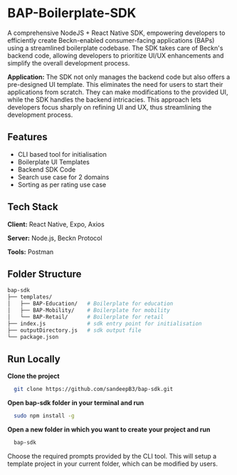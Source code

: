 # BAP-Boilerplate-SDK
A comprehensive NodeJS + React Native SDK, empowering developers to efficiently create Beckn-enabled consumer-facing applications (BAPs) using a streamlined boilerplate codebase. The SDK takes care of Beckn's backend code, allowing developers to prioritize UI/UX enhancements and simplify the overall development process.

**Application:** The SDK not only manages the backend code but also offers a pre-designed UI template. This eliminates the need for users to start their applications from scratch. They can make modifications to the provided UI, while the SDK handles the backend intricacies. This approach lets developers focus sharply on refining UI and UX, thus streamlining the development process.

## Features
- CLI based tool for initialisation 
- Boilerplate UI Templates
- Backend SDK Code
- Search use case for 2 domains
- Sorting as per rating use case

## Tech Stack
**Client:** React Native, Expo, Axios

**Server:** Node.js, Beckn Protocol

**Tools:** Postman

## Folder Structure

```bash
bap-sdk
├── templates/
│   ├── BAP-Education/   # Boilerplate for education
│   ├── BAP-Mobility/    # Boilerplate for mobility
│   └── BAP-Retail/      # Boilerplate for retail
├── index.js             # sdk entry point for initialisation 
├── outputDirectory.js   # sdk output file
└── package.json
```

## Run Locally

**Clone the project**
```bash
  git clone https://github.com/sandeepB3/bap-sdk.git
```

**Open bap-sdk folder in your terminal and run**
```bash
  sudo npm install -g
```

**Open a new folder in which you want to create your project and run**
```bash
  bap-sdk
```
Choose the required prompts provided by the CLI tool. This will setup a template project in your current folder, which can be modified by users.
